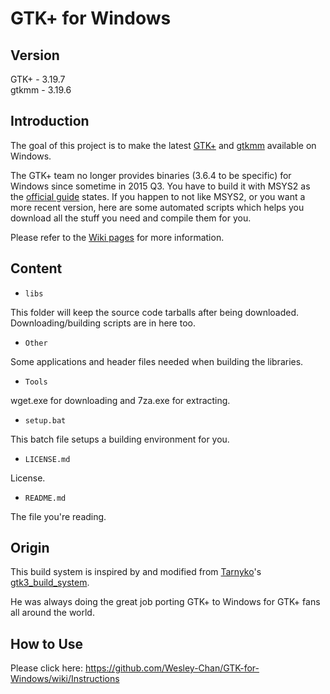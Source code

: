 # GTK+ for Windows

## Version
GTK+  - 3.19.7  
gtkmm - 3.19.6

## Introduction

The goal of this project is to make the latest [GTK+](http://www.gtk.org) and [gtkmm](http://www.gtkmm.org) available on Windows.

The GTK+ team no longer provides binaries (3.6.4 to be specific) for Windows since sometime in 2015 Q3. You have to build it with MSYS2 as the [official guide](http://www.gtk.org/download/windows.php) states. If you happen to not like MSYS2, or you want a more recent version, here are some automated scripts which helps you download all the stuff you need and compile them for you.

Please refer to the [Wiki pages](https://github.com/Wesley-Chan/GTK-for-Windows/wiki) for more information.

## Content

* `libs`

This folder will keep the source code tarballs after being downloaded. Downloading/building scripts are in here too.

* `Other`

Some applications and header files needed when building the libraries.

* `Tools`

wget.exe for downloading and 7za.exe for extracting.

* `setup.bat`

This batch file setups a building environment for you.

* `LICENSE.md`

License.

* `README.md`

The file you're reading.

## Origin

This build system is inspired by and modified from [Tarnyko](http://www.tarnyko.net/)'s [gtk3\_build\_system](http://www.tarnyko.net/repo/gtk3_build_system/).

He was always doing the great job porting GTK+ to Windows for GTK+ fans all around the world.

## How to Use

Please click here: https://github.com/Wesley-Chan/GTK-for-Windows/wiki/Instructions
